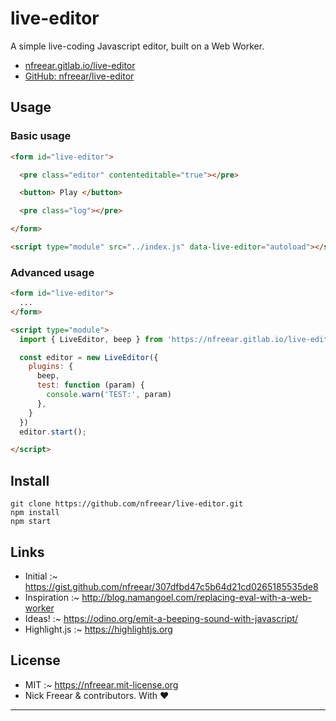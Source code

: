 
# live-editor

A simple live-coding Javascript editor, built on a Web Worker.

 * [nfreear.gitlab.io/live-editor][demo]
 * [GitHub: nfreear/live-editor][git]

## Usage

### Basic usage

```html
<form id="live-editor">

  <pre class="editor" contenteditable="true"></pre>

  <button> Play </button>

  <pre class="log"></pre>

</form>

<script type="module" src="../index.js" data-live-editor="autoload"></script>
```

### Advanced usage

```html
<form id="live-editor">
  ...
</form>

<script type="module">
  import { LiveEditor, beep } from 'https://nfreear.gitlab.io/live-editor/index.js';

  const editor = new LiveEditor({
    plugins: {
      beep,
      test: function (param) {
        console.warn('TEST:', param)
      },
    }
  })
  editor.start();

</script>
```

## Install

```
git clone https://github.com/nfreear/live-editor.git
npm install
npm start
```

## Links

  - Initial :~ https://gist.github.com/nfreear/307dfbd47c5b64d21cd0265185535de8
  - Inspiration :~ http://blog.namangoel.com/replacing-eval-with-a-web-worker
  - Ideas! :~ https://odino.org/emit-a-beeping-sound-with-javascript/
  - Highlight.js :~ https://highlightjs.org

## License

  - MIT :~ <https://nfreear.mit-license.org>
  - Nick Freear & contributors. With ❤️

---

[demo]: https://nfreear.gitlab.io/live-editor/demo/
[git]:  https://github.com/nfreear/live-editor
